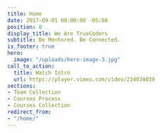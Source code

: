 ```yaml
---
title: Home
date: 2017-09-01 00:00:00 -05:00
position: 0
display_title: We Are TrueCoders
subtitle: Be Mentored. Be Connected.
is_footer: true
hero:
  image: "/uploads/hero-image-3.jpg"
call_to_action:
  title: Watch Intro
  url: https://player.vimeo.com/video/234034039
sections:
- Team Collection
- Courses Process
- Courses Collection
redirect_from:
- "/home/"
---
```


